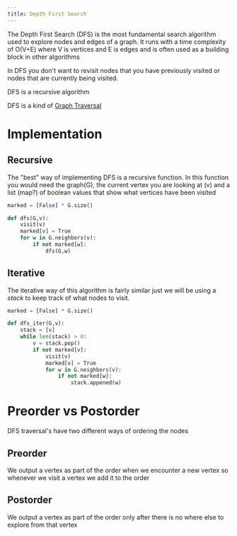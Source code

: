 ```yaml
---
title: Depth First Search
---
```


The Depth First Search (DFS) is the most fundamental search algorithm used to explore nodes and edges of a graph. It runs with a time complexity of O(V+E) where V is vertices and E is edges and is often used as a building block in other algorithms 

In DFS you don't want to revisit nodes that you have previously visited or nodes that are currently being visited. 

DFS is a recursive algorithm 

DFS is a kind of [Graph Traversal](Graph%20Traversal.md)

# Implementation

## Recursive

The "best" way of implementing DFS is a recursive function. In this function you would need the graph(G), the current vertex you are looking at (v) and a list (map?) of boolean values that show what vertices have been visited

````Python
marked = [False] * G.size()

def dfs(G,v):
	visit(v)
	marked[v] = True
	for w in G.neighbors(v):
		if not marked[w]:
			dfs(G,w)
````

## Iterative

The iterative way of this algorithm is fairly similar just we will be using a *stack* to keep track of what nodes to visit. 

````Python
marked = [False] * G.size()

def dfs_iter(G,v):
	stack = [v]
	while len(stack) > 0:
		v = stack.pop()
		if not marked[v]:
			visit(v)
			marked[v] = True
			for w in G.neighbors(v):
				if not marked[w]:
					stack.appened(w)
````

# Preorder vs Postorder

DFS traversal's have two different ways of ordering the nodes

## Preorder

We output a vertex as part of the order when we encounter a new vertex so whenever we visit a vertex we add it to the order

## Postorder

We output a vertex as part of the order only after there is no where else to explore from that vertex
